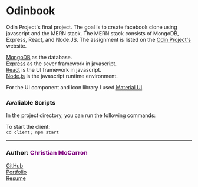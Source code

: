 # Odinbook

Odin Project's final project. The goal is to create facebook clone using javascript and the MERN stack. The MERN stack consists of MongoDB, Express, React, and Node.JS. The assignment is listed on the [Odin Project's](https://www.theodinproject.com/lessons/nodejs-odin-book) website.

[MongoDB](https://www.mongodb.com/) as the database.<br>
[Express](https://expressjs.com/) as the sever framework in javascript.<br>
[React](https://react.dev/) is the UI framework in javascript.<br>
[Node.js](https://nodejs.org/en) is the javascript runtime environment.

For the UI component and icon library I used [Material UI](https://mui.com/).

### Avaliable Scripts

In the project directory, you can run the following commands:

To start the client:  
`cd client; npm start`

---

### Author: <span style="color: purple;">Christian McCarron <span>

[GitHub](https://github.com/cgmccarron)<br>
[Portfolio](https://christianmccarron.com)<br>
[Resume](###)<br>
